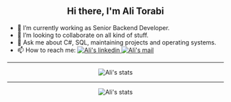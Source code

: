 <h2 align="center">Hi there, I'm Ali Torabi</h2>

<ul>
  <li>🔭 I’m currently working as Senior Backend Developer.</li>
  <li>👯 I’m looking to collaborate on all kind of stuff.</li>
  <li>💬 Ask me about C#, SQL, maintaining projects and operating systems.</li>
  <li>📫 How to reach me: 
    <a href="https://www.linkedin.com/in/torabi-ali/">
      <img alt="Ali's linkedin" src="https://img.shields.io/badge/-torabi--ali-0072b1?style=flat&logo=Linkedin&logoColor=white" />
    </a>
    <a href="https://www.linkedin.com/in/torabi-ali/">
      <img alt="Ali's mail" src="https://img.shields.io/badge/-alitorabi2020@gmail.com-ea4335?style=flat&logo=Gmail&logoColor=white" />
    </a>
  </li>
</ul>

<hr />

<p align="center">
  <img alt="Ali's stats" src="https://github-readme-stats.vercel.app/api?username=torabi-ali" />
</p>

<hr />

<p align="center">
  <img alt="Ali's stats" src="https://github-readme-stats.vercel.app/api/top-langs/?username=torabi-ali" />
</p>
